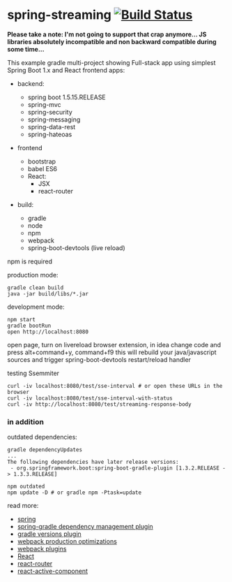 # spring-streaming [![Build Status](https://travis-ci.org/daggerok/spring-streaming.svg?branch=master)](https://travis-ci.org/daggerok/spring-streaming)

**Please take a note: I'm not going to support that crap anymore... JS libraries absolutely incompatible and non backward compatible during some time...**

This example gradle multi-project showing Full-stack app using simplest Spring Boot 1.x and React frontend apps:

- backend:
  - spring boot 1.5.15.RELEASE
  - spring-mvc
  - spring-security
  - spring-messaging
  - spring-data-rest
  - spring-hateoas

- frontend
  - bootstrap
  - babel ES6
  - React:
    - JSX
    - react-router

- build:
  - gradle
  - node
  - npm
  - webpack
  - spring-boot-devtools (live reload)

npm is required

production mode:

```shell
gradle clean build
java -jar build/libs/*.jar
```

development mode:

```shell
npm start
gradle bootRun
open http://localhost:8080
```

open page, turn on livereload browser extension, in idea change code and press alt+command+y, command+f9
this will rebuild your java/javascript sources and trigger spring-boot-devtools restart/reload handler

testing Ssemmiter
```shell
curl -iv localhost:8080/test/sse-interval # or open these URLs in the browser
curl -iv localhost:8080/test/sse-interval-with-status
curl -iv http://localhost:8080/test/streaming-response-body
```

### in addition

outdated dependencies:

```shell
gradle dependencyUpdates
...
The following dependencies have later release versions:
 - org.springframework.boot:spring-boot-gradle-plugin [1.3.2.RELEASE -> 1.3.3.RELEASE]

npm outdated
npm update -D # or gradle npm -Ptask=update
```

read more:

- [spring](https://spring.io)
- [spring-gradle dependency management plugin](https://github.com/spring-gradle-plugins/dependency-management-plugin)
- [gradle versions plugin](https://github.com/ben-manes/gradle-versions-plugin)
- [webpack production optimizations](https://github.com/webpack/docs/wiki/code-splitting)
- [webpack plugins](https://github.com/webpack/docs/wiki/list-of-plugins)
- [React](https://facebook.github.io/react/docs/getting-started.html)
- [react-router](https://github.com/reactjs/react-router)
- [react-active-component](https://github.com/insin/react-router-active-component)
